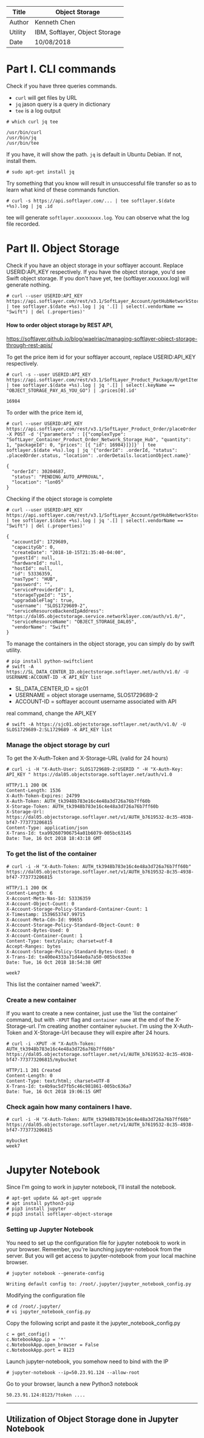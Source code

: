 |Title |  Object Storage |
|-----------|----------------------------------|
|Author | Kenneth Chen |
|Utility | IBM, Softlayer, Object Storage |
|Date | 10/08/2018 |

# Part I. CLI commands

Check if you have three queries commands.
- `curl` will get files by URL  
- `jq` jason query is a query in dictionary  
- `tee` is a log output  

```
# which curl jq tee

/usr/bin/curl
/usr/bin/jq
/usr/bin/tee
```
If you have, it will show the path. `jq` is default in Ubuntu Debian. If not, install them. 
```
# sudo apt-get install jq
```
Try something that you know will result in unsuccessful file transfer so as to learn what kind of these commands function. 
```
# curl -s https://api.softlayer.com/... | tee softlayer.$(date +%s).log | jq .id
```
tee will generate `softlayer.xxxxxxxxx.log`. You can observe what the log file recorded. 

# Part II. Object Storage 

Check if you have an object storage in your softlayer account. Replace USERID:API_KEY respectively. If you have the object storage, you'd see Swift object storage. If you don't have yet, tee (softlayer.xxxxxxx.log) will generate nothing. 
```
# curl --user USERID:API_KEY https://api.softlayer.com/rest/v3.1/SoftLayer_Account/getHubNetworkStorage | tee softlayer.$(date +%s).log | jq '.[] | select(.vendorName == "Swift") | del (.properties)'  
```
#### How to order object storage by REST API,  
https://softlayer.github.io/blog/waelriac/managing-softlayer-object-storage-through-rest-apis/

To get the price item id for your softlayer account, replace USERID:API_KEY respectively. 
```
# curl -s --user USERID:API_KEY https://api.softlayer.com/rest/v3.1/SoftLayer_Product_Package/0/getItems | tee softlayer.$(date +%s).log | jq '.[] | select(.keyName == "OBJECT_STORAGE_PAY_AS_YOU_GO") | .prices[0].id'

16984
```
To order with the price item id, 
```
# curl --user USERID:API_KEY https://api.softlayer.com/rest/v3.1/SoftLayer_Product_Order/placeOrder -X POST -d '{"parameters" : [{"complexType": "SoftLayer_Container_Product_Order_Network_Storage_Hub", "quantity": 1, "packageId": 0, "prices": [{ "id": 16984}]}]}' | tee softlayer.$(date +%s).log | jq '{"orderId": .orderId, "status": .placedOrder.status, "location": .orderDetails.locationObject.name}'

{
  "orderId": 30204687,
  "status": "PENDING_AUTO_APPROVAL",
  "location": "lon05"
}
```
Checking if the object storage is complete
```
# curl --user USERID:API_KEY https://api.softlayer.com/rest/v3.1/SoftLayer_Account/getHubNetworkStorage | tee softlayer.$(date +%s).log | jq '.[] | select(.vendorName == "Swift") | del (.properties)'  

{
  "accountId": 1729689,
  "capacityGb": 0,
  "createDate": "2018-10-15T21:35:40-04:00",
  "guestId": null,
  "hardwareId": null,
  "hostId": null,
  "id": 53336359,
  "nasType": "HUB",
  "password": "",
  "serviceProviderId": 1,
  "storageTypeId": "15",
  "upgradableFlag": true,
  "username": "SLOS1729689-2",
  "serviceResourceBackendIpAddress": "https://dal05.objectstorage.service.networklayer.com/auth/v1.0/",
  "serviceResourceName": "OBJECT_STORAGE_DAL05",
  "vendorName": "Swift"
}
```
To manage the containers in the object storage, you can simply do by swift utility. 
```
# pip install python-swiftclient
# swift -A https://SL_DATA_CENTER_ID.objectstorage.softlayer.net/auth/v1.0/ -U USERNAME:ACCOUNT-ID -K API_KEY list
```
- SL_DATA_CENTER_ID = sjc01  
- USERNAME = object storage username, SLOS1729689-2
- ACCOUNT-ID = softlayer account username associated with API

real command, change the API_KEY
```
# swift -A https://sjc01.objectstorage.softlayer.net/auth/v1.0/ -U SLOS1729689-2:SL1729689 -K API_KEY list
```

### Manage the object storage by curl

To get the X-Auth-Token and X-Storage-URL (valid for 24 hours)
```
# curl -i -H "X-Auth-User: SLOS1729689-2:USERID " -H "X-Auth-Key: API_KEY " https://dal05.objectstorage.softlayer.net/auth/v1.0

HTTP/1.1 200 OK
Content-Length: 1536
X-Auth-Token-Expires: 24799
X-Auth-Token: AUTH_tk3948b783e16c4e48a3d726a76b7ff60b
X-Storage-Token: AUTH_tk3948b783e16c4e48a3d726a76b7ff60b
X-Storage-Url: https://dal05.objectstorage.softlayer.net/v1/AUTH_b7619532-8c35-4938-bf47-773773206815
Content-Type: application/json
X-Trans-Id: txa992607906754a01b6079-005bc63145
Date: Tue, 16 Oct 2018 18:43:18 GMT
```

### To get the list of the container 
```
# curl -i -H "X-Auth-Token: AUTH_tk3948b783e16c4e48a3d726a76b7ff60b" https://dal05.objectstorage.softlayer.net/v1/AUTH_b7619532-8c35-4938-bf47-773773206815

HTTP/1.1 200 OK
Content-Length: 6
X-Account-Meta-Nas-Id: 53336359
X-Account-Object-Count: 0
X-Account-Storage-Policy-Standard-Container-Count: 1
X-Timestamp: 1539653747.99715
X-Account-Meta-Cdn-Id: 99655
X-Account-Storage-Policy-Standard-Object-Count: 0
X-Account-Bytes-Used: 0
X-Account-Container-Count: 1
Content-Type: text/plain; charset=utf-8
Accept-Ranges: bytes
X-Account-Storage-Policy-Standard-Bytes-Used: 0
X-Trans-Id: tx400e4333a71d44e0a7a50-005bc633ee
Date: Tue, 16 Oct 2018 18:54:38 GMT

week7
```
This list the container named 'week7'. 

### Create a new container

If you want to create a new container, just use the 'list the container' command, but with `-XPUT` flag and `container name` at the end of the X-Storage-url. I'm creating another container `mybucket`. I'm using the X-Auth-Token and X-Storage-Url because they will expire after 24 hours. 
```
# curl -i -XPUT -H "X-Auth-Token: AUTH_tk3948b783e16c4e48a3d726a76b7ff60b" https://dal05.objectstorage.softlayer.net/v1/AUTH_b7619532-8c35-4938-bf47-773773206815/mybucket

HTTP/1.1 201 Created
Content-Length: 0
Content-Type: text/html; charset=UTF-8
X-Trans-Id: tx4b9ac5d7fb5c46c981861-005bc636a7
Date: Tue, 16 Oct 2018 19:06:15 GMT
```
### Check again how many containers I have. 
```
# curl -i -H "X-Auth-Token: AUTH_tk3948b783e16c4e48a3d726a76b7ff60b" https://dal05.objectstorage.softlayer.net/v1/AUTH_b7619532-8c35-4938-bf47-773773206815

mybucket
week7
```


# Jupyter Notebook

Since I'm going to work in jupyter notebook, I'll install the notebook.

```
# apt-get update && apt-get upgrade
# apt install python3-pip
# pip3 install jupyter
# pip3 install softlayer-object-storage
```

### Setting up Jupyter Notebook

You need to set up the configuration file for jupyter notebook to work in your browser. Remember, you're launching jupyter-notebook from the server. But you will get access to jupyter-notebook from your local machine browser. 

```
# jupyter notebook --generate-config

Writing default config to: /root/.jupyter/jupyter_notebook_config.py
```
Modifying the configuration file
```
# cd /root/.jupyter/
# vi jupyter_notebook_config.py
```
Copy the following script and paste it the jupyter_notebook_config.py
```
c = get_config()
c.NotebookApp.ip = '*'
c.NotebookApp.open_browser = False
c.NotebookApp.port = 8123
```
Launch jupyter-notebook, you somehow need to bind with the IP
```
# jupyter-notebook --ip=50.23.91.124 --allow-root
```

Go to your browser, launch a new Python3 notebook
```
50.23.91.124:8123/?token ....
```
------------
## Utilization of Object Storage done in Jupyter Notebook


